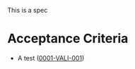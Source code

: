 This is a spec

# Acceptance Criteria
- A test (<a href="#0001-VALI-001" name="0001-VALI-001">0001-VALI-001</a>)
